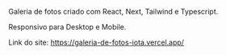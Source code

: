 Galeria de fotos criado com React, Next, Tailwind e Typescript.

Responsivo para Desktop e Mobile.

Link do site: https://galeria-de-fotos-iota.vercel.app/
